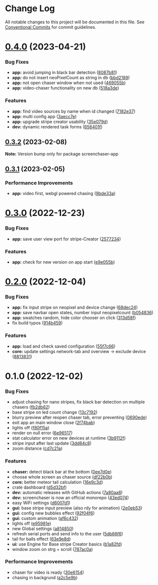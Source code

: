 # Change Log

All notable changes to this project will be documented in this file.
See [Conventional Commits](https://conventionalcommits.org) for commit guidelines.

# [0.4.0](https://github.com/xi72yow/ScreenChaser/compare/screenchaser-app@0.3.2...screenchaser-app@0.4.0) (2023-04-21)


### Bug Fixes

* **app:** avoid jumping in black bar detection ([8087b81](https://github.com/xi72yow/ScreenChaser/commit/8087b81f53a54c80e26831e60a26de66dd589585))
* **app:** do not insert neoPixelCount as string in db ([bbd2189](https://github.com/xi72yow/ScreenChaser/commit/bbd2189df83da742cae5c9c916d2c3b292ecba1b))
* **app:** not open chaser window when not used ([469055b](https://github.com/xi72yow/ScreenChaser/commit/469055bcabefd875cdd1daf5a394248cf47e122c))
* **app:** video-chaser functionality on new db ([518a3de](https://github.com/xi72yow/ScreenChaser/commit/518a3de723fa09008c40f087c0827dee8591c1da))


### Features

* **app:** find video sources by name when id changed ([7182e37](https://github.com/xi72yow/ScreenChaser/commit/7182e3760f785e152278e8cc2f0e6301b3486681))
* **app:** multi config app ([3aecc7e](https://github.com/xi72yow/ScreenChaser/commit/3aecc7ea3fda640ca263330078e3414f2f1604e0))
* **app:** upgrade stripe creator usability ([35e079d](https://github.com/xi72yow/ScreenChaser/commit/35e079d0f6ed4bbacdc91f2da7cf402e60650c70))
* **dev:** dynamic rendered task forms ([656401f](https://github.com/xi72yow/ScreenChaser/commit/656401ffa7853a9a0ca2104f1ee9f25a606fdaee))





## [0.3.2](https://github.com/xi72yow/ScreenChaser/compare/screenchaser-app@0.3.1...screenchaser-app@0.3.2) (2023-02-08)

**Note:** Version bump only for package screenchaser-app





## [0.3.1](https://github.com/xi72yow/ScreenChaser/compare/screenchaser-app@0.3.0...screenchaser-app@0.3.1) (2023-02-05)


### Performance Improvements

* **app:** video first, webgl powered chasing ([9bde33a](https://github.com/xi72yow/ScreenChaser/commit/9bde33aab6d4a163d251ea98f4e8cd402a57e410))





# [0.3.0](https://github.com/xi72yow/ScreenChaser/compare/screenchaser-app@0.2.0...screenchaser-app@0.3.0) (2022-12-23)


### Bug Fixes

* **app:** save user view port for stripe-Creator ([2577234](https://github.com/xi72yow/ScreenChaser/commit/2577234ce3499364db9bd44290f921d4d3ad2c84))


### Features

* **app:** check for new version on app start ([e9e055b](https://github.com/xi72yow/ScreenChaser/commit/e9e055b50275fe051d6090f748c526c142c585d4))





# [0.2.0](https://github.com/xi72yow/ScreenChaser/compare/screenchaser-app@0.1.0...screenchaser-app@0.2.0) (2022-12-04)


### Bug Fixes

* **app:** fix input stripe on neopixel and device change ([68dec24](https://github.com/xi72yow/ScreenChaser/commit/68dec2441b68024a8b1785795e35333a31382197))
* **app:** save navbar open states, number input neopixelcount ([b054836](https://github.com/xi72yow/ScreenChaser/commit/b0548363c5ebf8e4116e22a00da3af7975155dc5))
* **app:** swatches random, hide color chooser on click ([313d58f](https://github.com/xi72yow/ScreenChaser/commit/313d58fe0338d6a7b9e583c0f14f95afa9d7937c))
* fix build typos ([914b459](https://github.com/xi72yow/ScreenChaser/commit/914b4598337adb7d57c480048c5d7c30ffe0ca3e))


### Features

* **app:** load and check saved configuration ([55f7c66](https://github.com/xi72yow/ScreenChaser/commit/55f7c666180072781ac75184bfcd36f67d82138a))
* **core:** update settings network-tab and overview -> exclude device ([8813831](https://github.com/xi72yow/ScreenChaser/commit/88138314b4556b71dddcd31825707b50e82084bb))





# 0.1.0 (2022-12-02)


### Bug Fixes

* adjust chasing for nano stripes, fix black bar detection on multiple chasers ([fb2db62](https://github.com/xi72yow/ScreenChaser/commit/fb2db628e73c28ff4175dde96aee9515ed4be37d))
* base stripe on led count change ([13c7192](https://github.com/xi72yow/ScreenChaser/commit/13c71926bd0a3dfc77db8b637121733553dd370a))
* blurry preview after reopen chaser tab, error preventing ([0690ede](https://github.com/xi72yow/ScreenChaser/commit/0690ede6c41d8c16f6f51c652a68a41541ec841d))
* exit app an main window close ([2f74bab](https://github.com/xi72yow/ScreenChaser/commit/2f74bab71875acadb401505dba7619ba7f897dbc))
* lights off ([f80f15a](https://github.com/xi72yow/ScreenChaser/commit/f80f15aa55418f6a35aa7a29edd8acca9b389012))
* render on null error ([6e96517](https://github.com/xi72yow/ScreenChaser/commit/6e96517b9866e57319e130b6c1f57ef1c333b1c8))
* stat calculator error on new devices at runtime ([3b9112f](https://github.com/xi72yow/ScreenChaser/commit/3b9112f11e613608fe30b358495ed22470d199f9))
* stripe input after last update ([3dd84c8](https://github.com/xi72yow/ScreenChaser/commit/3dd84c814e6a6539849a2ff9588844bb7717d8ec))
* zoom distance ([cd7c21a](https://github.com/xi72yow/ScreenChaser/commit/cd7c21a9053a0321808635fe42c126335b8cb10f))


### Features

* **chaser:** detect black bar at the bottom ([0ee7d0e](https://github.com/xi72yow/ScreenChaser/commit/0ee7d0e669ff170a33b668f19c617accc42d7736))
* choose whole screen as chaser source ([df22b0b](https://github.com/xi72yow/ScreenChaser/commit/df22b0b80f624fa41cdc15b3b4199748916ac024))
* **core:** better meteor tail calculation ([16e9c3d](https://github.com/xi72yow/ScreenChaser/commit/16e9c3de1380031f8ec09ff039d4996d92d7933b))
* crate dashboard ([d5d32bf](https://github.com/xi72yow/ScreenChaser/commit/d5d32bf04865041b7b499bbc3c8128700b3822a4))
* **dev:** automatic releases with GitHub actions ([7a80aa8](https://github.com/xi72yow/ScreenChaser/commit/7a80aa80bff83b7621e7204163379121e2e922c2))
* **dev:** screenchaser is now an official monorepo ([43ed074](https://github.com/xi72yow/ScreenChaser/commit/43ed074422931ba1a4f9475341e7af7605a767cd))
* easy WiFi settings ([d6007d1](https://github.com/xi72yow/ScreenChaser/commit/d6007d1e5ac1ec2bb5114ddb759b5817ab5cea5a))
* **gui:** base stripe input preview (also rdy for animation) ([2e0eb53](https://github.com/xi72yow/ScreenChaser/commit/2e0eb534edd6bc340302514b91590f604c9a53a0))
* **gui:** config new bubbles effect ([92f04f6](https://github.com/xi72yow/ScreenChaser/commit/92f04f6f432376a13a246da6d77abedff0a73634))
* **gui:** custom animation ([af6c432](https://github.com/xi72yow/ScreenChaser/commit/af6c4321850437649fac9149b3adb1b07c77910c))
* lights off ([e95981e](https://github.com/xi72yow/ScreenChaser/commit/e95981e7de41ab4f2839060191b6b8be4996c581))
* new Global settings ([a814850](https://github.com/xi72yow/ScreenChaser/commit/a8148503552a444c8e8a950d83202551e66404db))
* refresh serial ports and send info to the user ([5db66f6](https://github.com/xi72yow/ScreenChaser/commit/5db66f681b9cea62b6d09f861fc2e315bf575e3a))
* tail for balls effect ([63e9e8d](https://github.com/xi72yow/ScreenChaser/commit/63e9e8d7238c60b9e1fde3ee1753d7c13518dccb))
* **ui:** use Engine for Base stripe Creator basics ([b1a82fd](https://github.com/xi72yow/ScreenChaser/commit/b1a82fde3555cbaf93767fe65eb45aa93530c326))
* window zoom on strg + scroll ([787ac0a](https://github.com/xi72yow/ScreenChaser/commit/787ac0a85bf098506666b2694b78cc19254fb823))


### Performance Improvements

* chaser for video is ready ([30e6154](https://github.com/xi72yow/ScreenChaser/commit/30e61546cf874771ad2b46cc756731bf7bff10ec))
* chasing in backgrund ([a2c5e9b](https://github.com/xi72yow/ScreenChaser/commit/a2c5e9b5db60b63c560cbbcc26c2bf62c56b5c84))

